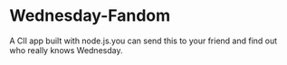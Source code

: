 # Wednesday-Fandom
A ClI app built with node.js.you can send this to your friend and find out who really knows Wednesday.
